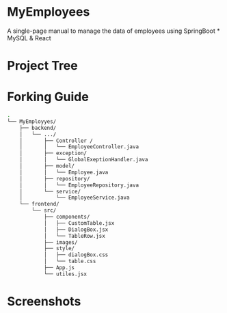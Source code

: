 # MyEmployees

A single-page manual to manage the data of employees using SpringBoot * MySQL & React

# Project Tree


# Forking Guide


 
```bash
.
└── MyEmployyes/
    ├── backend/
    │   └── .../
    │       ├── Controller /
    │       │   └── EmployeeController.java 
    │       ├── exception/
    │       │   └── GlobalExeptionHandler.java 
    │       ├── model/
    │       │   └── Employee.java 
    │       ├── repository/
    │       │   └── EmployeeRepository.java
    │       └── service/
    │           └── EmployeeService.java
    └── frontend/
        └── src/
            ├── components/
            │   ├── CustomTable.jsx
            │   ├── DialogBox.jsx
            │   └── TableRow.jsx
            ├── images/
            ├── style/
            │   ├── dialogBox.css
            │   └── table.css
            ├── App.js
            └── utiles.jsx
```

# Screenshots


